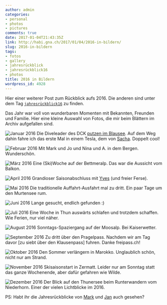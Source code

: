 ```yaml
---
author: admin
categories:
- personal
- photos
- pictures
comments: true
date: 2017-01-04T21:43:35Z
link: http://habi.gna.ch/2017/01/04/2016-in-bildern/
slug: 2016-in-bildern
tags:
- fotos
- gallery
- jahresrückblick
- jahresrückblick16
- photos
title: 2016 in Bildern
wordpress_id: 4928
---
```


Hier einer weiterer Post zum Rückblick aufs 2016. Die anderen sind unter dem Tag [`jahresrückblick16`](http://habi.gna.ch/tag/jahresruckblick16) zu finden.

Das Jahr war voll von wunderbaren Momenten mit Bekannten, Freunden und Familie. Hier eine kleine Auswahl von Fotos, die mir beim Blättern im Archiv aufgefallen sind.



![Januar 2016](http://habi.gna.ch/wp-content/uploads/2017/01/01.jpg)
Die Diveleader des DCK [putzen im Blausee](http://fotos.davidhaberthür.ch/index.php?type=sets&setId=72157663347251390). Auf dem Weg dahin fahre ich das erste Mal in einem Tesla, dem von [Sacha](http://blog.sachathomet.ch). Doppelt cool!

![Februar 2016](http://habi.gna.ch/wp-content/uploads/2017/01/02.jpg)
Mit Mark und Jo und Nina und A. in dem Bergen. Wunderschön.

![März 2016](http://habi.gna.ch/wp-content/uploads/2017/01/03.jpg)
Eine (Ski)Woche auf der Bettmeralp. Das war die Aussicht vom Balkon.

![April 2016](http://habi.gna.ch/wp-content/uploads/2017/01/04.jpg)
Grandioser Saisonabschluss mit [Yves](http://www.yvesmaurer.ch/blog/?p=6921) (und freier Ferse).

![Mai 2016](http://habi.gna.ch/wp-content/uploads/2017/01/05.jpg)
Die traditionelle Auffahrt-Ausfahrt mal zu dritt. Ein paar Tage um den Murtensee rum.

![Juni 2016](http://habi.gna.ch/wp-content/uploads/2017/01/06.jpg)
Lange gesucht, endlich gefunden :)

![Juli 2016](http://habi.gna.ch/wp-content/uploads/2017/01/07.jpg)
Eine Woche in Thun auswärts schlafen und trotzdem schaffen. Wie Ferien, nur viel näher.

![August 2016](http://habi.gna.ch/wp-content/uploads/2017/01/08.jpg)
Sonntags-Spaziergang auf der Moosalp. Bei Kaiserwetter.

![September 2016](http://habi.gna.ch/wp-content/uploads/2017/01/09.jpg)
Zu dritt über den Pragelpass. Nachdem wir am Tag davor [zu siebt über den Klausenpass] fuhren. Danke freipass.ch!

![Oktober 2016](http://habi.gna.ch/wp-content/uploads/2017/01/10.jpg)
Den Sommer verlängern in Marokko. Unglaublich schön, nicht nur am Strand.

![November 2016](http://habi.gna.ch/wp-content/uploads/2017/01/11.jpg)
Skisaisonstart in Zermatt. Leider nur am Sonntag statt das ganze Wochenende, aber dafür gefahren wie Wilde.

![Dezember 2016](http://habi.gna.ch/wp-content/uploads/2017/01/12.jpg)
Der Blick auf den Thunersee beim Runterwandern vom Niederhorn. Einer der vielen Lichtblicke im 2016.

PS: Habt ihr die Jahresrückblicke von [Mark](https://permanenttourist.ch/2016/12/review-of-2016/) und [Jan](http://pieceoplastic.com/index.php/7417/best-of-2016-the-jump-page/) auch gesehen?
